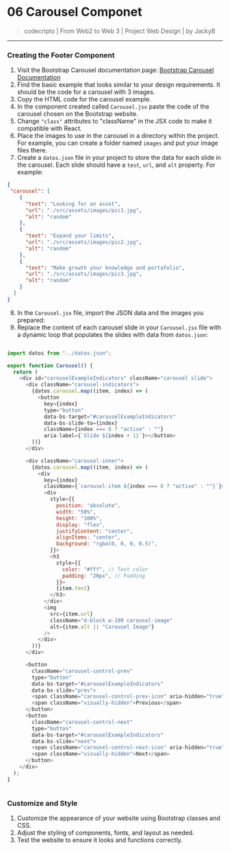 # 06 Carousel Componet

> codecripto | From Web2 to Web 3 | Project Web Design | by JackyB

***

### Creating the Footer Component

1. Visit the Bootstrap Carousel documentation page: [Bootstrap Carousel Documentation](https://getbootstrap.com/docs/5.3/components/carousel/)
2. Find the basic example that looks similar to your design requirements. It should be the code for a carousel with 3 images.
3. Copy the HTML code for the carousel example.
4. In the component created called `Carousel.jsx` paste the code of the carousel chosen on the Bootstrap website.
5. Change `"class"` attributes to "className" in the JSX code to make it compatible with React.
6. Place the images to use in the carousel in a directory within the project. For example, you can create a folder named `images` and put your image files there.
7. Create a `datos.json` file in your project to store the data for each slide in the carousel. Each slide should have a `test`, `url`, and `alt` property. For example:

```json
{
 "carousel": [
    {
      "text": "Looking for an asset",
      "url": "./src/assets/images/pic1.jpg",
      "alt": "random"
    },
    {
      "text": "Expand your limits",
      "url": "./src/assets/images/pic2.jpg",
      "alt": "random"
    },
    {
      "text": "Make growth your knowledge and portafolio",
      "url": "./src/assets/images/pic3.jpg",
      "alt": "random"
    }
  ]
}
```

8. In the `Carousel.jsx` file, import the JSON data and the images you prepared:
9. Replace the content of each carousel slide in your `Carousel.jsx` file with a dynamic loop that populates the slides with data from `datos.json`:

```javascript

import datos from "../datos.json";

export function Carousel() {
  return (
    <div id="carouselExampleIndicators" className="carousel slide">
      <div className="carousel-indicators">
        {datos.carousel.map((item, index) => (
          <button
            key={index}
            type="button"
            data-bs-target="#carouselExampleIndicators"
            data-bs-slide-to={index}
            className={index === 0 ? "active" : ""}
            aria-label={`Slide ${index + 1}`}></button>
        ))}
      </div>

      <div className="carousel-inner">
        {datos.carousel.map((item, index) => (
          <div
            key={index}
            className={`carousel-item ${index === 0 ? "active" : ""}`}>
            <div
              style={{
                position: "absolute",
                width: "50%",
                height: "100%",
                display: "flex",
                justifyContent: "center",
                alignItems: "center",
                background: "rgba(0, 0, 0, 0.5)", 
              }}>
              <h3
                style={{
                  color: "#fff", // Text color
                  padding: "20px", // Padding
                }}>
                {item.text}
              </h3>
            </div>
            <img
              src={item.url}
              className="d-block w-100 carousel-image"
              alt={item.alt || "Carousel Image"}
            />
          </div>
        ))}
      </div>

      <button
        className="carousel-control-prev"
        type="button"
        data-bs-target="#carouselExampleIndicators"
        data-bs-slide="prev">
        <span className="carousel-control-prev-icon" aria-hidden="true"></span>
        <span className="visually-hidden">Previous</span>
      </button>
      <button
        className="carousel-control-next"
        type="button"
        data-bs-target="#carouselExampleIndicators"
        data-bs-slide="next">
        <span className="carousel-control-next-icon" aria-hidden="true"></span>
        <span className="visually-hidden">Next</span>
      </button>
    </div>
  );
}


```

<figure><img src="../.gitbook/assets/Screenshot 2023-10-27 at 11.36.15 PM.png" alt=""><figcaption></figcaption></figure>

### Customize and Style

1. Customize the appearance of your website using Bootstrap classes and CSS.
2. Adjust the styling of components, fonts, and layout as needed.
3. Test the website to ensure it looks and functions correctly.
